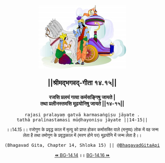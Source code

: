 <center><img src="../../asset/BG.png" alt="#API #bhagavadgitaapi #slok #nodejs #js #api #gitaapi #krishna #hinduism #vedic #ISKCON #shreemadbhagavadgita #technology"/>
<h2>||श्रीमद्‍भगवद्‍-गीता १४.१५||</h2>
<h3>रजसि प्रलयं गत्वा कर्मसङ्गिषु जायते |<br/>तथा प्रलीनस्तमसि मूढयोनिषु जायते ||१४-१५||</h3>
<pre>rajasi pralayaṃ gatvā karmasaṅgiṣu jāyate .<br/>tathā pralīnastamasi mūḍhayoniṣu jāyate ||14-15||</pre>
<p>।।14.15।। रजोगुण के प्रवृद्ध काल में मृत्यु को प्राप्त होकर कर्मासक्ति वाले (मनुष्य) लोक में वह जन्म लेता है तथा तमोगुण के प्रवृद्धकाल में (मरण होने पर) मूढ़योनि में जन्म लेता है।।</p>
<pre>(Bhagavad Gita, Chapter 14, Shloka 15) || <a href="https://twitter.com/bhagavadgitaapi">@BhagavadGitaApi</a></pre><a href="../../14/14">⏪  BG-14.14</a><b>        ।।        </b><a href="../../14/16">BG-14.16  ⏩</a></center></center>